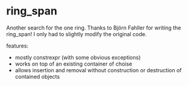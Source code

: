 # ring_span

Another search for the one ring.
Thanks to Björn Fahller for writing the ring_span! I only had to slightly modify the original code.


features:

* mostly constrexpr (with some obvious exceptions)
* works on top of an existing container of choise
* allows insertion and removal without construction or destruction of contained objects


